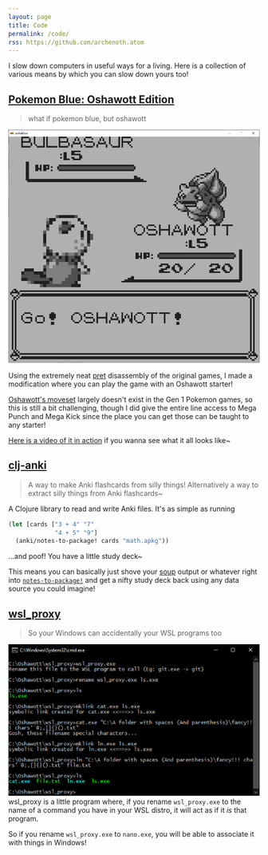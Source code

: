 ```yaml
---
layout: page
title: Code
permalink: /code/
rss: https://github.com/archenoth.atom
---
```


<style>
  .post-content img{
    float: right;
    margin-left: 100px;
    margin-bottom: 50px;
    max-width: 50%;
  }

  @media only screen and (max-width: 1400px) and (min-width: 600px) {
    .post-content img{
      max-width: 40%;
    }
  }
  @media only screen and (max-width: 600px) {
    .post-content img{
      max-width: 100%;
    }
  }

</style>

I slow down computers in useful ways for a living. Here is a collection of various means by which you can slow down yours too!

## [Pokemon Blue: Oshawott Edition](https://github.com/Archenoth/pokeblue-oshawott)
> what if pokemon blue, but oshawott

![An Oshawott battling against Bulbasaur in Pokemon Blue's first rival battle, running in Mednafen](https://raw.githubusercontent.com/Archenoth/pokeblue-oshawott/master/OshawottBattle.png "Oshawott!")

Using the extremely neat [pret](https://github.com/pret/pokered) disassembly of the original games, I made a modification where you can play the game with an Oshawott starter!

[Oshawott's moveset](https://bulbapedia.bulbagarden.net/wiki/Oshawott_(Pok%C3%A9mon)#Learnset) largely doesn't exist in the Gen 1 Pokemon games, so this is still a bit challenging, though I did give the entire line access to Mega Punch and Mega Kick since the place you can get those can be taught to any starter!

[Here is a video of it in action](https://twitter.com/Archenoth/status/1237167573176700928) if you wanna see what it all looks like~


## [clj-anki](https://github.com/Archenoth/clj-anki)
> A way to make Anki flashcards from silly things! Alternatively a way to extract silly things from Anki flashcards~

A Clojure library to read and write Anki files. It's as simple as running

```clojure
(let [cards ["3 + 4" "7"
             "4 + 5" "9"]
  (anki/notes-to-package! cards "math.apkg"))
```

...and poof! You have a little study deck~

This means you can basically just shove your [soup](https://github.com/mfornos/clojure-soup) output or whatever right into [`notes-to-package!`](https://github.com/Archenoth/clj-anki/blob/master/doc/intro.md#writing) and get a nifty study deck back using any data source you could imagine!


## [wsl_proxy](https://github.com/Archenoth/wsl_proxy)
> So your Windows can accidentally your WSL programs too

![A screenshot of a cmd.exe Window where I rename wsl_proxy to ls.exe, use it to list the folder it's in, hardlink it to cat.exe, and use cat.exe to open a file with a complex set of hard-to-escape characters, link it again to ln.exe, and use that to hardlink the file I catted earlier into the current folder](https://raw.githubusercontent.com/Archenoth/wsl_proxy/master/screenshot.png "wsl_proxy.exe being used to run a bunch of wsl programs in a cmd window")
wsl_proxy is a little program where, if you rename `wsl_proxy.exe` to the name of a command you have in your WSL distro, it will act as if it *is* that program.

So if you rename `wsl_proxy.exe` to `nano.exe`, you will be able to associate it with things in Windows!